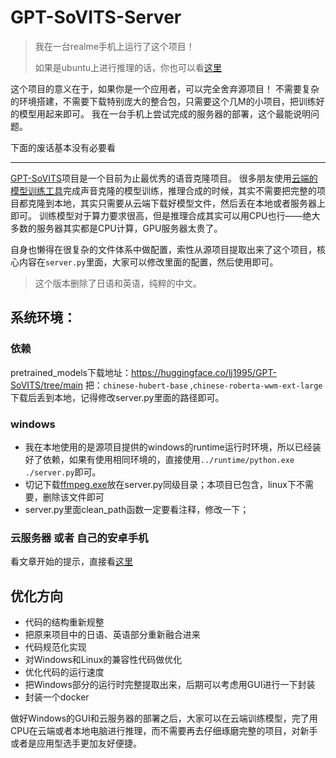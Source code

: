 # GPT-SoVITS-Server

> 我在一台realme手机上运行了这个项目！
> 
> 如果是ubuntu上进行推理的话，你也可以看[这里](./On-Termux-Ubuntu.md)

这个项目的意义在于，如果你是一个应用者，可以完全舍弃源项目！
不需要复杂的环境搭建，不需要下载特别庞大的整合包，只需要这个几M的小项目，把训练好的模型用起来即可。
我在一台手机上尝试完成的服务器的部署，这个最能说明问题。

下面的废话基本没有必要看

----

[GPT-SoVITS](https://github.com/RVC-Boss/GPT-SoVITS)项目是一个目前为止最优秀的语音克隆项目。
很多朋友使用[云端的模型训练工具](https://www.codewithgpu.com/i/RVC-Boss/GPT-SoVITS/GPT-SoVITS-Official)完成声音克隆的模型训练，推理合成的时候，其实不需要把完整的项目都克隆到本地，其实只需要从云端下载好模型文件，然后丢在本地或者服务器上即可。
训练模型对于算力要求很高，但是推理合成其实可以用CPU也行——绝大多数的服务器其实都是CPU计算，GPU服务器太贵了。

自身也懒得在很复杂的文件体系中做配置，索性从源项目提取出来了这个项目，核心内容在`server.py`里面，大家可以修改里面的配置，然后使用即可。

> 这个版本删除了日语和英语，纯粹的中文。

## 系统环境：
### 依赖
pretrained_models下载地址：https://huggingface.co/lj1995/GPT-SoVITS/tree/main 
把：`chinese-hubert-base` ,`chinese-roberta-wwm-ext-large`下载后丢到本地，记得修改server.py里面的路径即可。

### windows
- 我在本地使用的是源项目提供的windows的runtime运行时环境，所以已经装好了依赖，如果有使用相同环境的，直接使用`../runtime/python.exe ./server.py`即可。 
- 切记下载[ffmpeg.exe](https://huggingface.co/lj1995/VoiceConversionWebUI/blob/main/ffmpeg.exe)放在server.py同级目录；本项目已包含，linux下不需要，删除该文件即可
- server.py里面clean_path函数一定要看注释，修改一下；

### 云服务器 或者 自己的安卓手机
看文章开始的提示，直接看[这里](./On-Termux-Ubuntu.md)
 
## 优化方向
- 代码的结构重新规整
- 把原来项目中的日语、英语部分重新融合进来
- 代码规范化实现
- 对Windows和Linux的兼容性代码做优化
- 优化代码的运行速度
- 把Windows部分的运行时完整提取出来，后期可以考虑用GUI进行一下封装
- 封装一个docker

做好Windows的GUI和云服务器的部署之后，大家可以在云端训练模型，完了用CPU在云端或者本地电脑进行推理，而不需要再去仔细琢磨完整的项目，对新手或者是应用型选手更加友好便捷。